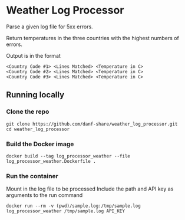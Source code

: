 # Weather Log Processor

Parse a given log file for 5xx errors.

Return temperatures in the three countries with the highest numbers of errors.

Output is in the format

```
<Country Code #1> <Lines Matched> <Temperature in C>
<Country Code #2> <Lines Matched> <Temperature in C>
<Country Code #3> <Lines Matched> <Temperature in C>
```

## Running locally

### Clone the repo
```
git clone https://github.com/danf-share/weather_log_processor.git
cd weather_log_processor
```

### Build the Docker image
```
docker build --tag log_processor_weather --file log_processor_weather.Dockerfile .
```

### Run the container
Mount in the log file to be processed
Include the path and API key as arguments to the run command
```
docker run --rm -v (pwd)/sample.log:/tmp/sample.log log_processor_weather /tmp/sample.log API_KEY
```
